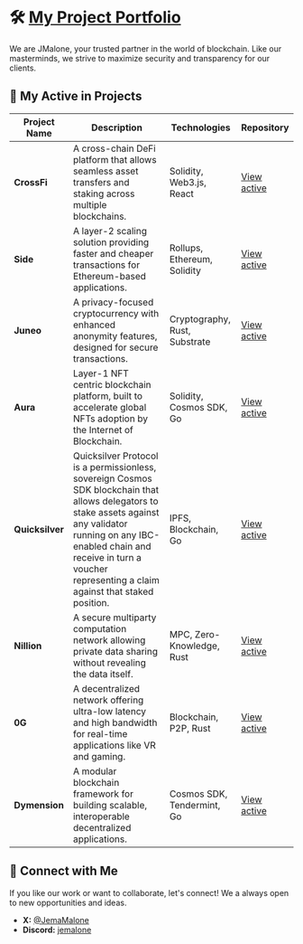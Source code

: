# 🛠️ [My Project Portfolio](https://jmalone.gitbook.io/jmalone)

We are JMalone, your trusted partner in the world of blockchain. Like our masterminds, we strive to maximize security and transparency for our clients.

## 🚀 My Active in Projects

| Project Name | Description | Technologies | Repository |
|--------------|-------------|--------------|-------------|
| **CrossFi** | A cross-chain DeFi platform that allows seamless asset transfers and staking across multiple blockchains. | Solidity, Web3.js, React | [View active](https://test.xfiscan.com/validators/mxvaloper1d5vdaj0plktfw409tqhh44lwynx8r3ddr077zw) |
| **Side** | A layer-2 scaling solution providing faster and cheaper transactions for Ethereum-based applications. | Rollups, Ethereum, Solidity | [View active](https://testnet.side.explorers.guru/not-found) |
| **Juneo** | A privacy-focused cryptocurrency with enhanced anonymity features, designed for secure transactions. | Cryptography, Rust, Substrate | [View active](https://socotra.mcnscan.io/chain/RiGmRejNtEiwwL8dFtWfV5A8mbg7oFMwhFjLcteNYFXKsBzKY) |
| **Aura** | Layer-1 NFT centric blockchain platform, built to accelerate global NFTs adoption by the Internet of Blockchain. | Solidity, Cosmos SDK, Go | [View active](https://jm.frayken.lol/jmalone) |
| **Quicksilver** | Quicksilver Protocol is a permissionless, sovereign Cosmos SDK blockchain that allows delegators to stake assets against any validator running on any IBC-enabled chain and receive in turn a voucher representing a claim against that staked position. | IPFS, Blockchain, Go | [View active](https://jm.frayken.lol/jmalone) |
| **Nillion** | A secure multiparty computation network allowing private data sharing without revealing the data itself. | MPC, Zero-Knowledge, Rust | [View active](https://testnet.nillion.explorers.guru/validator/nillionvaloper18yevchysrxy6hfv502xtu2rcchcfarrwe7t9x6) |
| **0G** | A decentralized network offering ultra-low latency and high bandwidth for real-time applications like VR and gaming. | Blockchain, P2P, Rust | [View active](https://explorer.validator247.com/zero-gravity-testnet/staking/0gvaloper1teglxdw4f69h7tc9wxw78nu9q4k4kg33pwplrx) |
| **Dymension** | A modular blockchain framework for building scalable, interoperable decentralized applications. | Cosmos SDK, Tendermint, Go | [View active](https://devnet.dymension.xyz/rollapp/jmalone_2241466-1/metrics) |

## 📱 Connect with Me

If you like our work or want to collaborate, let's connect! We a always open to new opportunities and ideas.

- **X:** [@JemaMalone](https://x.com/JemaMalone)
- **Discord:** [jemalone](https://discord.com/users/961409423828455424)
